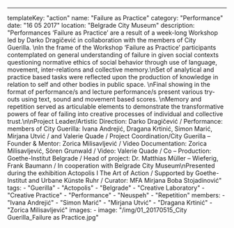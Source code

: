 ---
  templateKey: "action"
  name: "Failure as Practice"
  category: "Performance"
  date: "16 05 2017"
  location: "Belgrade City Museum"
  description: "Performances ‘Failure as Practice’ are a result of a week-long Workshop led by Darko Dragičević in collaboration with the members of City Guerilla. \nIn the frame of the Workshop ‘Failure as Practice’ participants contemplated on general understanding of failure in given social contexts questioning normative ethics of social behavior through use of language, movement, inter-relations and collective memory.\nSet of analytical and practice based tasks were reflected upon the production of knowledge in relation to self and other bodies in public space. \nFinal showing in the format of performance/s and lecture performance/s present various try-outs using text, sound and movement based scores. \nMemory and repetition served as articulable elements to demonstrate the transformative powers of fear of failing into creative processes of individual and collective trust.\n\nProject Leader/Artistic Direction: Darko Dragičević / Performance: members of City Guerilla: Ivana Andrejić, Dragana Krtinić, Simon Marić, Mirjana Utvić / and Valerie Quade / Project Coordination/City Guerilla – Founder & Mentor: Zorica Milisavljević / Video Documentation: Zorica Milisavljević, Sören Grunwald / Video: Valerie Quade / Co – Production: Goethe-Institut Belgrade / Head of project: Dr. Matthias Müller – Wieferig, Frank Baumann / In cooperation with Belgrade City Museum\nPresented during the exhibition Actopolis I The Art of Action / Supported by Goethe-Institut and Urbane Künste Ruhr / Curator: MFA Mirjana Boba Stojadinović"
  tags:
    - "Guerilla"
    - "Actopolis"
    - "Belgrade"
    - "Creative Laboratory"
    - "Creative Practice"
    - "Performance"
    - "Neuspeh"
    - "Repetition"
  members:
    - "Ivana Andrejić"
    - "Simon Marić"
    - "Mirjana Utvić"
    - "Dragana Krtinić"
    - "Zorica Milisavljević"
  images:
    -
      image: "/img/01_20170515_City Guerilla_Failure as Practice.jpg"
